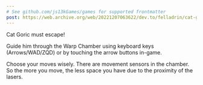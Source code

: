 ```yaml
---
# See github.com/js13kGames/games for supported frontmatter
post: https://web.archive.org/web/20221207063622/dev.to/felladrin/cat-goric-escape-from-the-warp-chamber-post-mortem-57gc
---
```

Cat Goric must escape!

Guide him through the Warp Chamber using keyboard keys (Arrows/WAD/ZQD) or by touching the arrow buttons in-game.

Choose your moves wisely. There are movement sensors in the chamber. So the more you move, the less space you have due to the proximity of the lasers.
